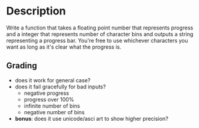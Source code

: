 Description
===========
Write a function that takes a floating point number that represents progress and a integer that represents number of character bins and outputs a string representing a progress bar. You're free to use whichever characters you want as long as it's clear what the progress is.

Grading
-------
- does it work for general case?
- does it fail gracefully for bad inputs?
	- negative progress
	- progress over 100%
	- infinite number of bins
	- negative number of bins
- **bonus**: does it use unicode/asci art to show higher precision?
